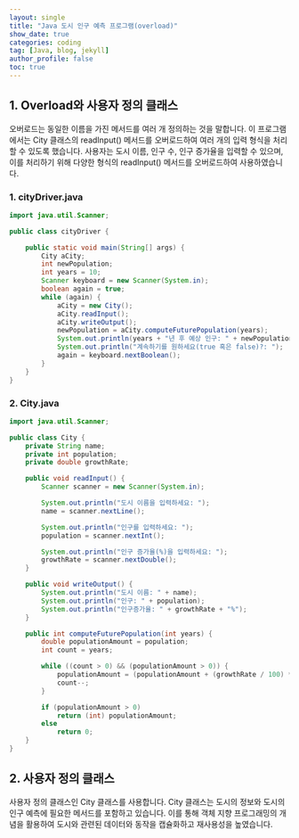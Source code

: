 ```yaml
---
layout: single
title: "Java 도시 인구 예측 프로그램(overload)"
show_date: true
categories: coding
tag: [Java, blog, jekyll]
author_profile: false
toc: true
---
```


## 1. Overload와 사용자 정의 클래스

오버로드는 동일한 이름을 가진 메서드를 여러 개 정의하는 것을 말합니다. 이 프로그램에서는 City 클래스의 readInput() 메서드를 오버로드하여 여러 개의 입력 형식을 처리할 수 있도록 했습니다. 사용자는 도시 이름, 인구 수, 인구 증가율을 입력할 수 있으며, 이를 처리하기 위해 다양한 형식의 readInput() 메서드를 오버로드하여 사용하였습니다.

### 1. cityDriver.java

```java
import java.util.Scanner;

public class cityDriver {

	public static void main(String[] args) {
		City aCity;
		int newPopulation;
		int years = 10;
		Scanner keyboard = new Scanner(System.in);
		boolean again = true;
		while (again) {
			aCity = new City();
			aCity.readInput();
			aCity.writeOutput();
			newPopulation = aCity.computeFuturePopulation(years);
			System.out.println(years + "년 후 예상 인구: " + newPopulation);
			System.out.println("계속하기를 원하세요(true 혹은 false)?: ");
			again = keyboard.nextBoolean();
		}
	}
}
```

### 2. City.java

```java
import java.util.Scanner;

public class City {
	private String name;
	private int population;
	private double growthRate;

	public void readInput() {
		Scanner scanner = new Scanner(System.in);

		System.out.println("도시 이름을 입력하세요: ");
		name = scanner.nextLine();

		System.out.println("인구를 입력하세요: ");
		population = scanner.nextInt();

		System.out.println("인구 증가율(%)을 입력하세요: ");
		growthRate = scanner.nextDouble();
	}

	public void writeOutput() {
		System.out.println("도시 이름: " + name);
		System.out.println("인구: " + population);
		System.out.println("인구증가율: " + growthRate + "%");
	}

	public int computeFuturePopulation(int years) {
		double populationAmount = population;
		int count = years;

		while ((count > 0) && (populationAmount > 0)) {
			populationAmount = (populationAmount + (growthRate / 100) * populationAmount);
			count--;
		}

		if (populationAmount > 0)
			return (int) populationAmount;
		else
			return 0;
	}
}

```

## 2. 사용자 정의 클래스

사용자 정의 클래스인 City 클래스를 사용합니다. City 클래스는 도시의 정보와 도시의 인구 예측에 필요한 메서드를 포함하고 있습니다. 이를 통해 객체 지향 프로그래밍의 개념을 활용하여 도시와 관련된 데이터와 동작을 캡슐화하고 재사용성을 높였습니다.
